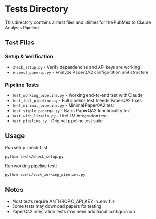 # Tests Directory

This directory contains all test files and utilities for the PubMed to Claude Analysis Pipeline.

## Test Files

### Setup & Verification
- `check_setup.py` - Verify dependencies and API keys are working
- `inspect_paperqa.py` - Analyze PaperQA2 configuration and structure

### Pipeline Tests
- `test_working_pipeline.py` - Working end-to-end test with Claude
- `test_full_pipeline.py` - Full pipeline test (needs PaperQA2 fixes)
- `test_minimal_pipeline.py` - Minimal PaperQA2 test
- `test_simple_paperqa.py` - Basic PaperQA2 functionality test
- `test_with_litellm.py` - LiteLLM integration test
- `test_pipeline.py` - Original pipeline test suite

## Usage

Run setup check first:
```bash
python tests/check_setup.py
```

Run working pipeline test:
```bash
python tests/test_working_pipeline.py
```

## Notes

- Most tests require ANTHROPIC_API_KEY in .env file
- Some tests may download papers for testing
- PaperQA2 integration tests may need additional configuration